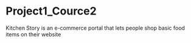 # Project1_Cource2
Kitchen Story is an e-commerce portal that lets people shop basic food items on their website
